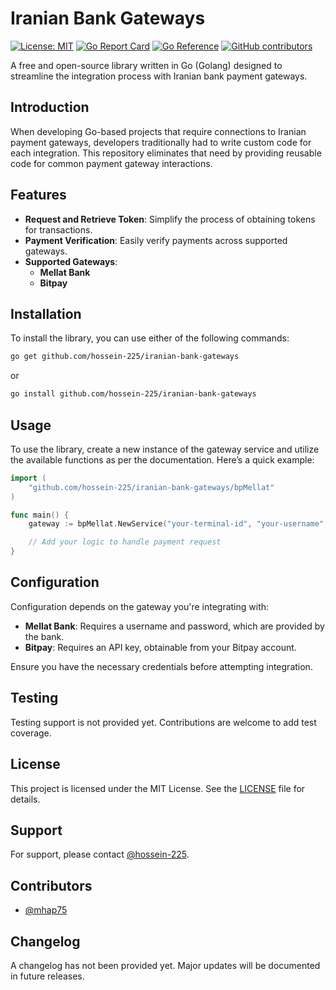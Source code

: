 # Iranian Bank Gateways

[![License: MIT](https://img.shields.io/badge/License-MIT-yellow.svg)](https://github.com/hossein-225/Iranian-bank-gateways/blob/main/LICENSE) 
[![Go Report Card](https://goreportcard.com/badge/github.com/hossein-225/iranian-bank-gateways)](https://goreportcard.com/report/github.com/hossein-225/iranian-bank-gateways) 
[![Go Reference](https://pkg.go.dev/badge/github.com/hossein-225/iranian-bank-gateways.svg)](https://pkg.go.dev/github.com/hossein-225/iranian-bank-gateways) 
[![GitHub contributors](https://img.shields.io/github/contributors/hossein-225/iranian-bank-gateways)](https://github.com/hossein-225/Iranian-bank-gateways/graphs/contributors)


A free and open-source library written in Go (Golang) designed to streamline the integration process with Iranian bank payment gateways.

## Introduction

When developing Go-based projects that require connections to Iranian payment gateways, developers traditionally had to write custom code for each integration. This repository eliminates that need by providing reusable code for common payment gateway interactions.

## Features

- **Request and Retrieve Token**: Simplify the process of obtaining tokens for transactions.
- **Payment Verification**: Easily verify payments across supported gateways.
- **Supported Gateways**:
  - **Mellat Bank**
  - **Bitpay**

## Installation

To install the library, you can use either of the following commands:

```sh
go get github.com/hossein-225/iranian-bank-gateways
```

or

```sh
go install github.com/hossein-225/iranian-bank-gateways
```

## Usage

To use the library, create a new instance of the gateway service and utilize the available functions as per the documentation. Here’s a quick example:

```go
import (
    "github.com/hossein-225/iranian-bank-gateways/bpMellat"
)

func main() {
    gateway := bpMellat.NewService("your-terminal-id", "your-username", "your-password")

    // Add your logic to handle payment request
}

```

## Configuration

Configuration depends on the gateway you're integrating with:

- **Mellat Bank**: Requires a username and password, which are provided by the bank.
- **Bitpay**: Requires an API key, obtainable from your Bitpay account.

Ensure you have the necessary credentials before attempting integration.

## Testing

Testing support is not provided yet. Contributions are welcome to add test coverage.

## License

This project is licensed under the MIT License. See the [LICENSE](./LICENSE) file for details.

## Support

For support, please contact [@hossein-225](https://github.com/hossein-225).

## Contributors

- [@mhap75](https://github.com/mhap75)

## Changelog

A changelog has not been provided yet. Major updates will be documented in future releases.
